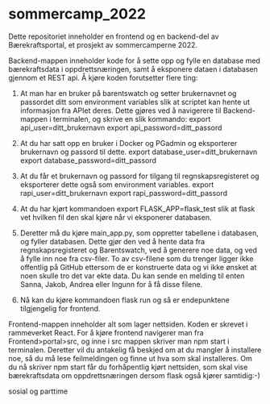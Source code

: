 # sommercamp_2022
Dette repositoriet inneholder en frontend og en backend-del av Bærekraftsportal, et prosjekt av sommercamperne 2022. 

Backend-mappen inneholder kode for å sette opp og fylle en database med bærekraftsdata i oppdrettsnæringen, samt å eksponere dataen i databasen gjennom et REST api. Å kjøre koden forutsetter flere ting:

1. At man har en bruker på barentswatch og setter brukernavnet og passordet ditt som environment variables slik at scriptet kan hente ut informasjon fra APIet deres. 
Dette gjøres ved å navigerere til Backend-mappen i terminalen, og skrive en slik kommando: 
export api_user=ditt_brukernavn
export api_password=ditt_passord

2. At du har satt opp en bruker i Docker og PGadmin og eksporterer brukernavn og passord til dette. 
export database_user=ditt_brukernavn
export database_password=ditt_passord

3. At du får et brukernavn og passord for tilgang til regnskapsregisteret og eksporterer dette også som environment variables.
export rapi_user=ditt_brukernavn
export rapi_password=ditt_passord

4. At du har kjørt kommandoen
export FLASK_APP=flask_test
slik at flask vet hvilken fil den skal kjøre når vi eksponerer databasen. 

5. Deretter må du kjøre main_app.py, som oppretter tabellene i databasen, og fyller databasen. Dette gjør den ved å hente data fra regnskapsregisteret og Barentswatch, ved å generere noe data, og ved å fylle inn noe fra csv-filer. To av csv-filene som du trenger ligger ikke offentlig på GitHub ettersom de er konstruerte data og vi ikke ønsket at noen skulle tro det var ekte data. Du kan sende en melding til enten Sanna, Jakob, Andrea eller Ingunn for å få disse filene.

6. Nå kan du kjøre kommandoen
flask run
og så er endepunktene tilgjengelig for frontend. 

Frontend-mappen inneholder alt som lager nettsiden. Koden er skrevet i rammeverket React. For å kjøre frontend navigerer man fra Frontend>portal>src, og inne i src mappen skriver man
npm start
i terminalen. 
Deretter vil du antakelig få beskjed om at du mangler å installere noe, så du må lese feilmeldingen og finne ut hva som skal installeres. 
Om du nå skriver npm start får du forhåpentlig kjørt nettsiden, som skal vise bærekraftsdata om oppdrettsnæringen dersom flask også kjører samtidig:-) 

sosial og parttime
